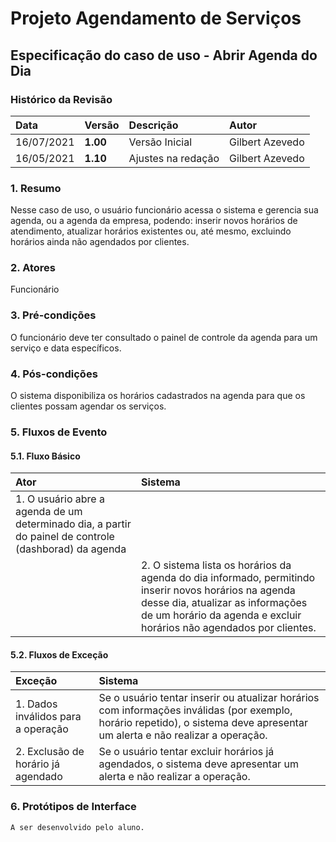 # Projeto Agendamento de Serviços

## Especificação do caso de uso - Abrir Agenda do Dia

### Histórico da Revisão 

|  Data  | Versão | Descrição | Autor |
|:-------|:-------|:----------|:------|
| 16/07/2021 | **1.00** | Versão Inicial  | Gilbert Azevedo |
| 16/05/2021 | **1.10** | Ajustes na redação  | Gilbert Azevedo |

### 1. Resumo 

Nesse caso de uso, o usuário funcionário acessa o sistema e gerencia sua agenda, ou a agenda da empresa, podendo: inserir novos horários de atendimento, atualizar horários existentes ou, até mesmo, excluindo horários ainda não agendados por clientes.

### 2. Atores 

Funcionário

### 3. Pré-condições

O funcionário deve ter consultado o painel de controle da agenda para um serviço e data específicos.

### 4. Pós-condições

O sistema disponibiliza os horários cadastrados na agenda para que os clientes possam agendar os serviços.

### 5. Fluxos de Evento

#### 5.1. Fluxo Básico

| Ator   | Sistema |
|:-------|:--------|
| 1. O usuário abre a agenda de um determinado dia, a partir do painel de controle (dashborad) da agenda ||
|| 2. O sistema lista os horários da agenda do dia informado, permitindo inserir novos horários na agenda desse dia, atualizar as informações de um horário da agenda e excluir horários não agendados por clientes. |

#### 5.2. Fluxos de Exceção

| Exceção | Sistema |
|:--------|:--------|
| 1. Dados inválidos para a operação | Se o usuário tentar inserir ou atualizar horários com informações inválidas (por exemplo, horário repetido), o sistema deve apresentar um alerta e não realizar a operação. |
| 2. Exclusão de horário já agendado | Se o usuário tentar excluir horários já agendados, o sistema deve apresentar um alerta e não realizar a operação. |


### 6. Protótipos de Interface
`A ser desenvolvido pelo aluno.`
